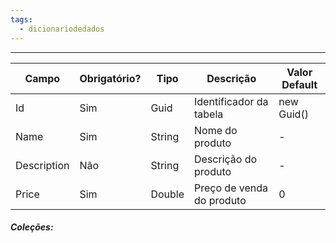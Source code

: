 ```yaml
---
tags:
  - dicionariodedados
---
```

---

| Campo       | Obrigatório? | Tipo   | Descrição                 | Valor Default |
| ----------- | ------------ | ------ | ------------------------- | ------------- |
| Id          | Sim          | Guid   | Identificador da tabela   | new Guid()    |
| Name        | Sim          | String | Nome do produto           | -             |
| Description | Não          | String | Descrição do produto      | -             |
| Price       | Sim          | Double | Preço de venda do produto | 0             |

##### Coleções:
